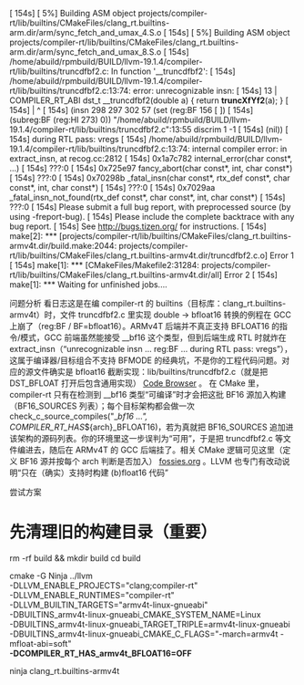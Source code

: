 [  154s] [  5%] Building ASM object projects/compiler-rt/lib/builtins/CMakeFiles/clang_rt.builtins-arm.dir/arm/sync_fetch_and_umax_4.S.o
[  154s] [  5%] Building ASM object projects/compiler-rt/lib/builtins/CMakeFiles/clang_rt.builtins-arm.dir/arm/sync_fetch_and_umax_8.S.o
[  154s] /home/abuild/rpmbuild/BUILD/llvm-19.1.4/compiler-rt/lib/builtins/truncdfbf2.c: In function '__truncdfbf2':
[  154s] /home/abuild/rpmbuild/BUILD/llvm-19.1.4/compiler-rt/lib/builtins/truncdfbf2.c:13:74: error: unrecognizable insn:
[  154s]    13 | COMPILER_RT_ABI dst_t __truncdfbf2(double a) { return __truncXfYf2__(a); }
[  154s]       |                                                                          ^
[  154s] (insn 298 297 302 57 (set (reg:BF 156 [ <retval> ])
[  154s]         (subreg:BF (reg:HI 273) 0)) "/home/abuild/rpmbuild/BUILD/llvm-19.1.4/compiler-rt/lib/builtins/truncdfbf2.c":13:55 discrim 1 -1
[  154s]      (nil))
[  154s] during RTL pass: vregs
[  154s] /home/abuild/rpmbuild/BUILD/llvm-19.1.4/compiler-rt/lib/builtins/truncdfbf2.c:13:74: internal compiler error: in extract_insn, at recog.cc:2812
[  154s] 0x1a7c782 internal_error(char const*, ...)
[  154s] 	???:0
[  154s] 0x725e97 fancy_abort(char const*, int, char const*)
[  154s] 	???:0
[  154s] 0x70298b _fatal_insn(char const*, rtx_def const*, char const*, int, char const*)
[  154s] 	???:0
[  154s] 0x7029aa _fatal_insn_not_found(rtx_def const*, char const*, int, char const*)
[  154s] 	???:0
[  154s] Please submit a full bug report, with preprocessed source (by using -freport-bug).
[  154s] Please include the complete backtrace with any bug report.
[  154s] See <http://bugs.tizen.org/> for instructions.
[  154s] make[2]: *** [projects/compiler-rt/lib/builtins/CMakeFiles/clang_rt.builtins-armv4t.dir/build.make:2044: projects/compiler-rt/lib/builtins/CMakeFiles/clang_rt.builtins-armv4t.dir/truncdfbf2.c.o] Error 1
[  154s] make[1]: *** [CMakeFiles/Makefile2:31284: projects/compiler-rt/lib/builtins/CMakeFiles/clang_rt.builtins-armv4t.dir/all] Error 2
[  154s] make[1]: *** Waiting for unfinished jobs....

问题分析
看日志这是在编 compiler-rt 的 builtins（目标库：clang_rt.builtins-armv4t）时，文件 truncdfbf2.c 里实现 double -> bfloat16 转换的例程在 GCC 上崩了（reg:BF / BF=bfloat16）。ARMv4T 后端并不真正支持 BFLOAT16 的指令/模式，GCC 前端虽然能接受 __bf16 这个类型，但到后端生成 RTL 时就炸在 extract_insn（“unrecognizable insn … reg:BF … during RTL pass: vregs”），这属于编译器/目标组合不支持 BFMODE 的经典坑，不是你的工程代码问题。对应的源文件确实是 bfloat16 截断实现：lib/builtins/truncdfbf2.c（就是把 DST_BFLOAT 打开后包含通用实现）
[Code Browser](https://codebrowser.dev/llvm/compiler-rt/lib/builtins/truncdfbf2.c.html)
。
在 CMake 里，compiler-rt 只有在检测到 __bf16 类型“可编译”时才会把这批 BF16 源加入构建（BF16_SOURCES 列表）；每个目标架构都会做一次 check_c_source_compiles("__bf16 ...", COMPILER_RT_HAS_${arch}_BFLOAT16)，若为真就把 BF16_SOURCES 追加进该架构的源码列表。你的环境里这一步误判为“可用”，于是把 truncdfbf2.c 等文件编进去，随后在 ARMv4T 的 GCC 后端挂了。相关 CMake 逻辑可见这里（定义 BF16 源并按每个 arch 判断是否加入）
[fossies.org](https://fossies.org/linux/llvm-project-llvmorg/compiler-rt/lib/builtins/CMakeLists.txt)
。LLVM 也专门有改动说明“只在（确实）支持时构建 (b)float16 代码”

尝试方案
# 先清理旧的构建目录（重要）
rm -rf build && mkdir build
cd build

cmake -G Ninja ../llvm \
  -DLLVM_ENABLE_PROJECTS="clang;compiler-rt" \
  -DLLVM_ENABLE_RUNTIMES="compiler-rt" \
  -DLLVM_BUILTIN_TARGETS="armv4t-linux-gnueabi" \
  -DBUILTINS_armv4t-linux-gnueabi_CMAKE_SYSTEM_NAME=Linux \
  -DBUILTINS_armv4t-linux-gnueabi_TARGET_TRIPLE=armv4t-linux-gnueabi \
  -DBUILTINS_armv4t-linux-gnueabi_CMAKE_C_FLAGS="-march=armv4t -mfloat-abi=soft" \
  **-DCOMPILER_RT_HAS_armv4t_BFLOAT16=OFF**

ninja clang_rt.builtins-armv4t
